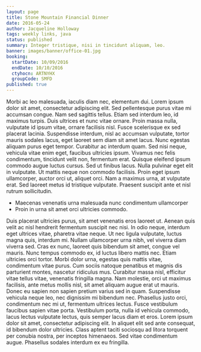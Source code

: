 ```yaml
---
layout: page
title: Stone Mountain Financial Dinner
date: 2016-05-24
author: Jacqueline Holloway
tags: weekly links, java
status: published
summary: Integer tristique, nisi in tincidunt aliquam, leo.
banner: images/banner/office-01.jpg
booking:
  startDate: 10/09/2016
  endDate: 10/10/2016
  ctyhocn: ARTNYHX
  groupCode: SMFD
published: true
---
```

Morbi ac leo malesuada, iaculis diam nec, elementum dui. Lorem ipsum dolor sit amet, consectetur adipiscing elit. Sed pellentesque purus vitae mi accumsan congue. Nam sed sagittis tellus. Etiam sed interdum leo, id maximus turpis. Duis ultrices et nunc vitae ornare. Proin massa nulla, vulputate id ipsum vitae, ornare facilisis nisl. Fusce scelerisque ex sed placerat lacinia. Suspendisse interdum, nisl ac accumsan vulputate, tortor mauris sodales lacus, eget laoreet sem diam sit amet lacus. Nunc egestas aliquam purus eget tempor. Curabitur ac interdum quam.
Sed nisi neque, vehicula vitae enim eget, faucibus ultricies ipsum. Vivamus nec felis condimentum, tincidunt velit non, fermentum erat. Quisque eleifend ipsum commodo augue luctus cursus. Sed ut finibus lacus. Nulla pulvinar eget elit in vulputate. Ut mattis neque non commodo facilisis. Proin eget ipsum ullamcorper, auctor orci ut, aliquet orci. Nam a maximus urna, at vulputate erat. Sed laoreet metus id tristique vulputate. Praesent suscipit ante et nisl rutrum sollicitudin.

* Maecenas venenatis urna malesuada nunc condimentum ullamcorper
* Proin in urna sit amet orci ultricies commodo.

Duis placerat ultricies purus, sit amet venenatis eros laoreet ut. Aenean quis velit ac nisl hendrerit fermentum suscipit nec nisi. In odio neque, interdum eget ultrices vitae, pharetra vitae neque. Ut nec ligula vulputate, luctus magna quis, interdum mi. Nullam ullamcorper urna nibh, vel viverra diam viverra sed. Cras ex nunc, laoreet quis bibendum sit amet, congue vel mauris. Nunc tempus commodo ex, id luctus libero mattis nec. Etiam ultricies orci tortor. Morbi dolor urna, egestas quis mattis vitae, condimentum vitae purus. Cum sociis natoque penatibus et magnis dis parturient montes, nascetur ridiculus mus. Curabitur massa nisl, efficitur vitae tellus vitae, venenatis fringilla magna. Nam molestie, orci ut maximus facilisis, ante metus mollis nisl, sit amet aliquam augue erat ut mauris. Donec eu sapien non sapien pretium varius sed in quam. Suspendisse vehicula neque leo, nec dignissim mi bibendum nec. Phasellus justo orci, condimentum nec mi ut, fermentum ultrices lectus.
Fusce vestibulum faucibus sapien vitae porta. Vestibulum porta, nulla id vehicula commodo, lacus lectus vulputate lectus, quis semper lacus diam et eros. Lorem ipsum dolor sit amet, consectetur adipiscing elit. In aliquet elit sed ante consequat, id bibendum dolor ultricies. Class aptent taciti sociosqu ad litora torquent per conubia nostra, per inceptos himenaeos. Sed vitae condimentum augue. Phasellus sodales interdum ex eu fringilla.
